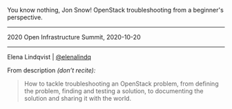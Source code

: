 
You know nothing, Jon Snow! OpenStack troubleshooting from a beginner's perspective.

* * *

2020 Open Infrastructure Summit, 2020-10-20

* * *

Elena Lindqvist | [@elenalindq](https://twitter.com/elenalindq)


<!-- Note -->
From description _(don’t recite):_

> How to tackle troubleshooting an OpenStack problem, from defining
> the problem, finding and testing a solution, to documenting the
> solution and sharing it with the world.
